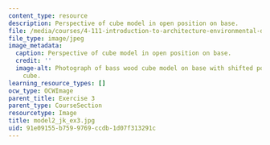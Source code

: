```yaml
---
content_type: resource
description: Perspective of cube model in open position on base.
file: /media/courses/4-111-introduction-to-architecture-environmental-design-spring-2014/91e09155b7599769ccdb1d07f313291c_model2_jk_ex3.jpg
file_type: image/jpeg
image_metadata:
  caption: Perspective of cube model in open position on base.
  credit: ''
  image-alt: Photograph of bass wood cube model on base with shifted portions of the
    cube.
learning_resource_types: []
ocw_type: OCWImage
parent_title: Exercise 3
parent_type: CourseSection
resourcetype: Image
title: model2_jk_ex3.jpg
uid: 91e09155-b759-9769-ccdb-1d07f313291c
---
```

